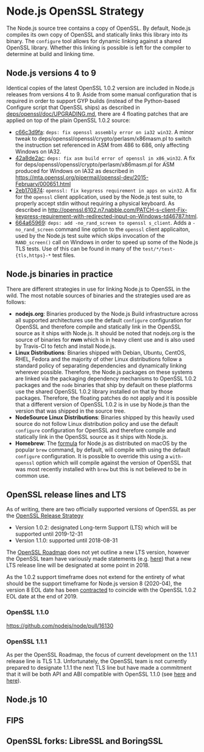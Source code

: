# Node.js OpenSSL Strategy

The Node.js source tree contains a copy of OpenSSL. By default, Node.js compiles its own copy of OpenSSL and statically links this library into its binary. The `configure` tool allows for dynamic linking against a shared OpenSSL library. Whether this linking is possible is left for the compiler to determine at build and linking time.

## Node.js versions 4 to 9

Identical copies of the latest OpenSSL 1.0.2 version are included in Node.js releases from versions 4 to 9. Aside from some manual configuration that is required in order to support GYP builds (instead of the Python-based Configure script that OpenSSL ships) as described in [deps/openssl/doc/UPGRADING.md](https://github.com/nodejs/node/blob/master/deps/openssl/doc/UPGRADING.md), there are 4 floating patches that are applied on top of the plain OpenSSL 1.0.2 source:

* [c66c3d9fa](https://github.com/nodejs/node/commit/c66c3d9fa3f5bab0bdfe363dd947136cf8a3907f): `deps: fix openssl assembly error on ia32 win32`. A minor tweak to deps/openssl/openssl/crypto/perlasm/x86masm.pl to switch the instruction set referenced in ASM from 486 to 686, only affecting Windows on IA32.
* [42a8de2ac](https://github.com/nodejs/node/commit/42a8de2ac66b6953cbc731fdb0b128b8019643b2): `deps: fix asm build error of openssl in x86_win32`. A fix for deps/openssl/openssl/crypto/perlasm/x86masm.pl for ASM produced for Windows on IA32 as described in https://mta.openssl.org/pipermail/openssl-dev/2015-February/000651.html
* [2eb170874](https://github.com/nodejs/node/commit/2eb170874aa5e84e71b62caab7ac9792fd59c10f): `openssl: fix keypress requirement in apps on win32`. A fix for the `openssl` client application, used by the Node.js test suite, to properly accept stdin without requiring a physical keyboard. As described in <http://openssl.6102.n7.nabble.com/PATCH-s-client-Fix-keypress-requirement-with-redirected-input-on-Windows-td46787.html>.
* [664a65969](https://github.com/nodejs/node/commit/664a6596960655e214fef25e74d3285097703e95): `deps: add -no_rand_screen to openssl s_client`. Adds a `-no_rand_screen` command line option to the `openssl` client applicaiton, used by the Node.js test suite which skips invocation of the `RAND_screen()` call on Windows in order to speed up some of the Node.js TLS tests. Use of this can be found in many of the `test/*/test-{tls,https}-*` test files.

## Node.js binaries in practice

There are different strategies in use for linking Node.js to OpenSSL in the wild. The most notable sources of binaries and the strategies used are as follows:

* **nodejs.org**: Binaries produced by the Node.js Build infrastructure across all supported architectures use the default `configure` configuration for OpenSSL and therefore compile and statically link in the OpenSSL source as it ships with Node.js. It should be noted that nodejs.org is the source of binaries for **nvm** which is in heavy client use and is also used by Travis-CI to fetch and install Node.js.
* **Linux Distributions**: Binaries shipped with Debian, Ubuntu, CentOS, RHEL, Fedora and the majority of other Linux distributions follow a standard policy of separating dependencies and dynamically linking wherever possible. Therefore, the Node.js packages on these systems are linked via the packaging dependency mechanisms to OpenSSL 1.0.2 packages and the `node` binaries that ship by default on these platforms use the shared OpenSSL 1.0.2 library installed on that by those packages. Therefore, the floating patches do not apply and it is possible that a different version of OpenSSL 1.0.2 is in use by Node.js than the version that was shipped in the source tree.
* **NodeSource Linux Distributions**: Binaries shipped by this heavily used source do not follow Linux distribution policy and use the default `configure` configuration for OpenSSL and therefore compile and statically link in the OpenSSL source as it ships with Node.js.
* **Homebrew**: The [formula](https://github.com/Homebrew/homebrew-core/blob/master/Formula/node.rb) for Node.js as distributed on macOS by the popular `brew` command, by default, will compile with using the default `configure` configuration. It is possible to override this using a `with-openssl` option which will compile against the version of OpenSSL that was most recently installed with `brew` but this is not believed to be in common use.

## OpenSSL release lines and LTS

As of writing, there are two officially supported versions of OpenSSL as per the [OpenSSL Release Strategy](https://www.openssl.org/policies/releasestrat.html)

* Version 1.0.2: designated Long-term Support (LTS) which will be supported until 2019-12-31
* Version 1.1.0: supported until 2018-08-31

The [OpenSSL Roadmap](https://www.openssl.org/policies/roadmap.html) does not yet outline a new LTS version, however the OpenSSL team have variously made statements (e.g. [here](https://github.com/nodejs/node/issues/4270#issuecomment-355151355)) that a new LTS release line will be designated at some point in 2018.

As the 1.0.2 support timeframe does not extend for the entirety of what should be the support timeframe for Node.js version 8 (2020-04), the version 8 EOL date has been [contracted](https://github.com/nodejs/release#release-schedule) to coincide with the OpenSSL 1.0.2 EOL date at the end of 2019.

### OpenSSL 1.1.0

https://github.com/nodejs/node/pull/16130

### OpenSSL 1.1.1

As per the OpenSSL Roadmap, the focus of current development on the 1.1.1 release line is TLS 1.3. Unfortunately, the OpenSSL team is not currently prepared to designate 1.1.1 the next TLS line but have made a commitment that it will be both API and ABI compatible with OpenSSL 1.1.0 (see [here](https://www.openssl.org/blog/blog/2017/05/04/tlsv1.3/) and [here](https://github.com/openssl/openssl/issues/5120#issuecomment-359212121)).

## Node.js 10

## FIPS

## OpenSSL forks: LibreSSL and BoringSSL




